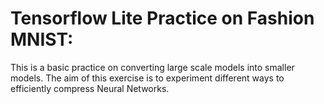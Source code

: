# Tensorflow Lite Practice on Fashion MNIST:

This is a basic practice on converting large scale models into smaller models. The aim of this exercise is to experiment different ways to efficiently compress Neural Networks.

